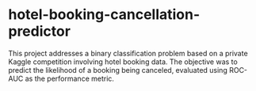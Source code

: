 # hotel-booking-cancellation-predictor
This project addresses a binary classification problem based on a private Kaggle competition involving hotel booking data. The objective was to predict the likelihood of a booking being canceled, evaluated using ROC-AUC as the performance metric.
